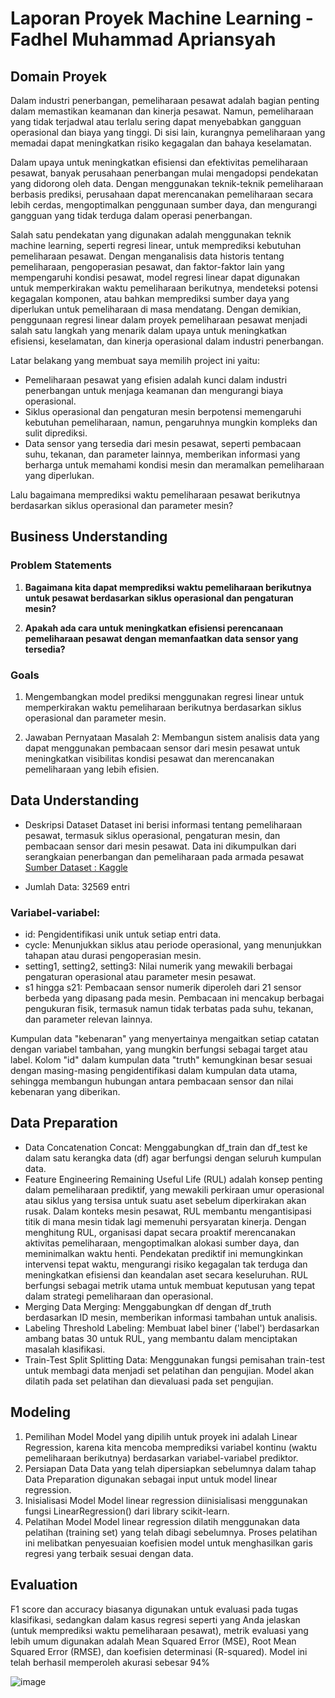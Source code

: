 # Laporan Proyek Machine Learning - Fadhel Muhammad Apriansyah

## Domain Proyek

Dalam industri penerbangan, pemeliharaan pesawat adalah bagian penting dalam memastikan keamanan dan kinerja pesawat. Namun, pemeliharaan yang tidak terjadwal atau terlalu sering dapat menyebabkan gangguan operasional dan biaya yang tinggi. Di sisi lain, kurangnya pemeliharaan yang memadai dapat meningkatkan risiko kegagalan dan bahaya keselamatan.

Dalam upaya untuk meningkatkan efisiensi dan efektivitas pemeliharaan pesawat, banyak perusahaan penerbangan mulai mengadopsi pendekatan yang didorong oleh data. Dengan menggunakan teknik-teknik pemeliharaan berbasis prediksi, perusahaan dapat merencanakan pemeliharaan secara lebih cerdas, mengoptimalkan penggunaan sumber daya, dan mengurangi gangguan yang tidak terduga dalam operasi penerbangan.

Salah satu pendekatan yang digunakan adalah menggunakan teknik machine learning, seperti regresi linear, untuk memprediksi kebutuhan pemeliharaan pesawat. Dengan menganalisis data historis tentang pemeliharaan, pengoperasian pesawat, dan faktor-faktor lain yang mempengaruhi kondisi pesawat, model regresi linear dapat digunakan untuk memperkirakan waktu pemeliharaan berikutnya, mendeteksi potensi kegagalan komponen, atau bahkan memprediksi sumber daya yang diperlukan untuk pemeliharaan di masa mendatang. Dengan demikian, penggunaan regresi linear dalam proyek pemeliharaan pesawat menjadi salah satu langkah yang menarik dalam upaya untuk meningkatkan efisiensi, keselamatan, dan kinerja operasional dalam industri penerbangan.

Latar belakang yang membuat saya memilih project ini yaitu:
- Pemeliharaan pesawat yang efisien adalah kunci dalam industri penerbangan untuk menjaga keamanan dan mengurangi biaya operasional.
- Siklus operasional dan pengaturan mesin berpotensi memengaruhi kebutuhan pemeliharaan, namun, pengaruhnya mungkin kompleks dan sulit diprediksi.
- Data sensor yang tersedia dari mesin pesawat, seperti pembacaan suhu, tekanan, dan parameter lainnya, memberikan informasi yang berharga untuk memahami kondisi mesin dan meramalkan pemeliharaan yang diperlukan.

Lalu bagaimana memprediksi waktu pemeliharaan pesawat berikutnya berdasarkan siklus operasional dan parameter mesin?

## Business Understanding

### Problem Statements

1. **Bagaimana kita dapat memprediksi waktu pemeliharaan berikutnya untuk pesawat berdasarkan siklus operasional dan pengaturan mesin?**

2. **Apakah ada cara untuk meningkatkan efisiensi perencanaan pemeliharaan pesawat dengan memanfaatkan data sensor yang tersedia?**

### Goals

1. Mengembangkan model prediksi menggunakan regresi linear untuk memperkirakan waktu pemeliharaan berikutnya berdasarkan siklus operasional dan parameter mesin.

2. Jawaban Pernyataan Masalah 2: Membangun sistem analisis data yang dapat menggunakan pembacaan sensor dari mesin pesawat untuk meningkatkan visibilitas kondisi pesawat dan merencanakan pemeliharaan yang lebih efisien.


## Data Understanding
- Deskripsi Dataset
  Dataset ini berisi informasi tentang pemeliharaan pesawat, termasuk siklus operasional, pengaturan mesin, dan pembacaan sensor dari mesin pesawat. Data ini dikumpulkan dari serangkaian penerbangan dan pemeliharaan pada armada pesawat
  [Sumber Dataset : Kaggle](https://www.kaggle.com/datasets/aadharshviswanath/aircraft-sensor-and-engine-performance/data)

- Jumlah Data: 32569 entri

### Variabel-variabel:
- id: Pengidentifikasi unik untuk setiap entri data.
- cycle: Menunjukkan siklus atau periode operasional, yang menunjukkan tahapan atau durasi pengoperasian mesin.
- setting1, setting2, setting3: Nilai numerik yang mewakili berbagai pengaturan operasional atau parameter mesin pesawat.
- s1 hingga s21: Pembacaan sensor numerik diperoleh dari 21 sensor berbeda yang dipasang pada mesin. Pembacaan ini mencakup berbagai pengukuran fisik, termasuk namun tidak terbatas pada suhu, tekanan, dan parameter relevan lainnya.

Kumpulan data "kebenaran" yang menyertainya mengaitkan setiap catatan dengan variabel tambahan, yang mungkin berfungsi sebagai target atau label. Kolom "id" dalam kumpulan data "truth" kemungkinan besar sesuai dengan masing-masing pengidentifikasi dalam kumpulan data utama, sehingga membangun hubungan antara pembacaan sensor dan nilai kebenaran yang diberikan.

## Data Preparation
- Data Concatenation
  Concat: Menggabungkan df_train dan df_test ke dalam satu kerangka data (df) agar berfungsi dengan seluruh kumpulan data.
- Feature Engineering
  Remaining Useful Life (RUL) adalah konsep penting dalam pemeliharaan prediktif, yang mewakili perkiraan umur operasional atau siklus yang tersisa untuk suatu aset sebelum diperkirakan akan rusak. Dalam konteks mesin pesawat, RUL
  membantu mengantisipasi titik di mana mesin tidak lagi memenuhi persyaratan kinerja. Dengan menghitung RUL, organisasi dapat secara proaktif merencanakan aktivitas pemeliharaan, mengoptimalkan alokasi sumber daya, dan meminimalkan
  waktu henti. Pendekatan prediktif ini memungkinkan intervensi tepat waktu, mengurangi risiko kegagalan tak terduga dan meningkatkan efisiensi dan keandalan aset secara keseluruhan. RUL berfungsi sebagai metrik utama untuk membuat
  keputusan yang tepat dalam strategi pemeliharaan dan operasional.
- Merging Data
  Merging: Menggabungkan df dengan df_truth berdasarkan ID mesin, memberikan informasi tambahan untuk analisis.
- Labeling
  Threshold Labeling: Membuat label biner ('label') berdasarkan ambang batas 30 untuk RUL, yang membantu dalam menciptakan masalah klasifikasi.
- Train-Test Split
  Splitting Data: Menggunakan fungsi pemisahan train-test untuk membagi data menjadi set pelatihan dan pengujian. Model akan dilatih pada set pelatihan dan dievaluasi pada set pengujian.

## Modeling
1. Pemilihan Model
   Model yang dipilih untuk proyek ini adalah Linear Regression, karena kita mencoba memprediksi variabel kontinu (waktu pemeliharaan berikutnya) berdasarkan variabel-variabel prediktor.
2. Persiapan Data
   Data yang telah dipersiapkan sebelumnya dalam tahap Data Preparation digunakan sebagai input untuk model linear regression.
3. Inisialisasi Model
   Model linear regression diinisialisasi menggunakan fungsi LinearRegression() dari library scikit-learn.
4. Pelatihan Model
   Model linear regression dilatih menggunakan data pelatihan (training set) yang telah dibagi sebelumnya. Proses pelatihan ini melibatkan penyesuaian koefisien model untuk menghasilkan garis regresi yang terbaik sesuai dengan data.

## Evaluation

F1 score dan accuracy biasanya digunakan untuk evaluasi pada tugas klasifikasi, sedangkan dalam kasus regresi seperti yang Anda jelaskan (untuk memprediksi waktu pemeliharaan pesawat), metrik evaluasi yang lebih umum digunakan adalah Mean Squared Error (MSE), Root Mean Squared Error (RMSE), dan koefisien determinasi (R-squared). Model ini telah berhasil memperoleh akurasi sebesar 94%

![image](https://github.com/zeroix07/Aircraft-Maintenance-Prediction/assets/120600614/338c3051-6623-4ce8-b4d5-03b63508f2c9)
